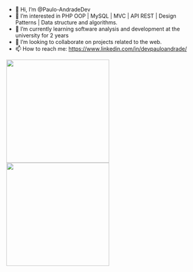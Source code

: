 - 👋 Hi, I’m @Paulo-AndradeDev
- 👀 I’m interested in PHP OOP | MySQL | MVC | API REST | Design Patterns | Data structure and algorithms.
- 🌱 I’m currently learning software analysis and development at the university for 2 years
- 💞️ I’m looking to collaborate on projects related to the web.
- 📫 How to reach me: https://www.linkedin.com/in/devpauloandrade/


<div>
<a href="https://github.com/Paulo-AndradeDev"></a>
<img height="270em" src="https://github-readme-stats.vercel.app/api?username=Paulo-AndradeDev&show_icons=true&theme=dracula&include_all_commits=true&count_private=true"/>
<img height="270em" src="https://github-readme-stats.vercel.app/api/top-langs/?username=Paulo-AndradeDev&layout=compact&langs_count=16&theme=dracula"/>
</div>
